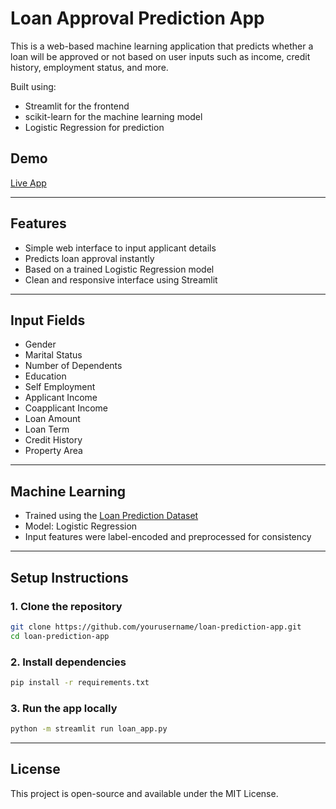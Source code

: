 # Loan Approval Prediction App

This is a web-based machine learning application that predicts whether a loan will be approved or not based on user inputs such as income, credit history, employment status, and more.

Built using:
- Streamlit for the frontend
- scikit-learn for the machine learning model
- Logistic Regression for prediction

##  Demo

[Live App](https://your-app-url.streamlit.app/)  

---

##  Features

- Simple web interface to input applicant details
- Predicts loan approval instantly
- Based on a trained Logistic Regression model
- Clean and responsive interface using Streamlit

---

##  Input Fields

- Gender  
- Marital Status  
- Number of Dependents  
- Education  
- Self Employment  
- Applicant Income  
- Coapplicant Income  
- Loan Amount  
- Loan Term  
- Credit History  
- Property Area  

---

##  Machine Learning

- Trained using the [Loan Prediction Dataset](https://www.kaggle.com/competitions/loan-prediction-problem)
- Model: Logistic Regression
- Input features were label-encoded and preprocessed for consistency

---

##  Setup Instructions

### 1. Clone the repository
```bash
git clone https://github.com/yourusername/loan-prediction-app.git
cd loan-prediction-app
```
### 2. Install dependencies
```bash
pip install -r requirements.txt
```
### 3. Run the app locally
```bash
python -m streamlit run loan_app.py
```

---

## License
This project is open-source and available under the MIT License.


